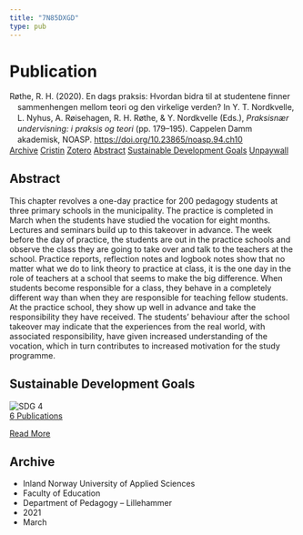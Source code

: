 ```yaml
---
title: "7N85DXGD"
type: pub
---
```

<h1>Publication</h1>
<article id="csl-bib-container-7N85DXGD" class="csl-bib-container">
  <div class="csl-bib-body" style="line-height: 1.35; padding-left: 1em; text-indent:-1em;">
  <div class="csl-entry">R&#xF8;the, R. H. (2020). En dags praksis: Hvordan bidra til at studentene finner sammenhengen mellom teori og den virkelige verden? In Y. T. Nordkvelle, L. Nyhus, A. R&#xF8;isehagen, R. H. R&#xF8;the, &amp; Y. Nordkvelle (Eds.), <i>Praksisn&#xE6;r undervisning: i praksis og teori</i> (pp. 179&#x2013;195). Cappelen Damm akademisk, NOASP. <a href="https://doi.org/10.23865/noasp.94.ch10">https://doi.org/10.23865/noasp.94.ch10</a></div>
</div>
  <div class="csl-bib-buttons">
    <a href="#taxonomy-article-7N85DXGD" class="csl-bib-button">Archive</a>
    <a href="https://app.cristin.no/results/show.jsf?id=1894475" alt="Cristin URL" class="csl-bib-button">Cristin</a>
    <a href="http://zotero.org/groups/5402882/items/7N85DXGD" alt="Zotero URL" class="csl-bib-button">Zotero</a>
    <a href="#abstract-article-7N85DXGD" class="csl-bib-button">Abstract</a>
    <a href="#sdg-article-7N85DXGD" class="csl-bib-button">Sustainable Development Goals</a>
    <a href="https://press.nordicopenaccess.no/index.php/noasp/catalog/view/94/446/3505-3" class="csl-bib-button">Unpaywall</a>
  </div>
  <div id="csl-bib-meta-container-7N85DXGD"></div>
</article>
<div id="csl-bib-meta-7N85DXGD" class="csl-bib-meta">
  <article id="abstract-article-7N85DXGD" class="abstract-article">
    <h1>Abstract</h1>
    This chapter revolves a one-day practice for 200 pedagogy students at three primary schools in the municipality. The practice is completed in March when the students have studied the vocation for eight months. Lectures and seminars build up to this takeover in advance. The week before the day of practice, the students are out in the practice schools and observe the class they are going to take over and talk to the teachers at the school. Practice reports, reflection notes and logbook notes show that no matter what we do to link theory to practice at class, it is the one day in the role of teachers at a school that seems to make the big difference. When students become responsible for a class, they behave in a completely different way than when they are responsible for teaching fellow students. At the practice school, they show up well in advance and take the responsibility they have received. The students’ behaviour after the school takeover may indicate that the experiences from the real world, with associated responsibility, have given increased understanding of the vocation, which in turn contributes to increased motivation for the study programme.
  </article>
  <article id="sdg-article-7N85DXGD" class="sdg-article">
    <h1>Sustainable Development Goals</h1>
    <div class="sdg-container"><div id="sdg4" class="sdg"> <img src="{{< params subfolder >}}images/sdg/sdg04_en.png" class="image" alt="SDG 4"> <div class="sdg-overlay"> <a href="{{< params subfolder >}}en/archive/?sdg=4#archive" class="sdg-publication-count"><span>6</span> Publications</a> <p><a href="https://sdgs.un.org/goals/goal4" class="sdg-read-more">Read More</a></p> </div> </div></div>
  </article>
  <article id="taxonomy-article-7N85DXGD" class="taxonomy-article">
    <h1>Archive</h1>
    <ul>
      <li>Inland Norway University of Applied Sciences</li>
      <li>Faculty of Education</li>
      <li>Department of Pedagogy – Lillehammer</li>
      <li>2021</li>
      <li>March</li>
    </ul>
  </article>
</div>
